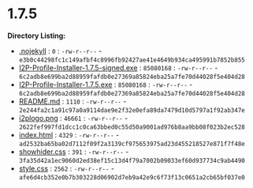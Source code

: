1.7.5
=====

**Directory Listing:**

 - [.nojekyll](.nojekyll) : `0` : `-rw-r--r--` - `e3b0c44298fc1c149afbf4c8996fb92427ae41e4649b934ca495991b7852b855`
 - [I2P-Profile-Installer-1.7.5-signed.exe](I2P-Profile-Installer-1.7.5-signed.exe) : `85080168` : `-rw-r--r--` - `6c2adb8e699ba2d88959fafdb0e27369a85824eba25a7fe70d44028f5e404d28`
 - [I2P-Profile-Installer-1.7.5.exe](I2P-Profile-Installer-1.7.5.exe) : `85080168` : `-rw-r--r--` - `6c2adb8e699ba2d88959fafdb0e27369a85824eba25a7fe70d44028f5e404d28`
 - [README.md](README.md) : `1110` : `-rw-r--r--` - `2e244fa2c1a91c97a0a9114dae9e2f32e0efa89da7479d10d5797a1f92ab347e`
 - [i2plogo.png](i2plogo.png) : `46661` : `-rw-r--r--` - `2622fef997fd1dcc1c0ca63bbed0c55d50a9001ad976b8aa9bb08f023b2ec528`
 - [index.html](index.html) : `4329` : `-rw-r--r--` - `ad2532ba65ba02d7112f09f2a3139cf975653975ad23d455218527e871f7f48e`
 - [showhider.css](showhider.css) : `391` : `-rw-r--r--` - `3fa35d42a1ec9060d2ed38ef15c13d4f79a7002b09033ef60d937734c9ab4490`
 - [style.css](style.css) : `2562` : `-rw-r--r--` - `afe6d4cb352e0b7b303228d06902d7eb9a42e9c6f73f13c0651a2cb65bf037e0`
